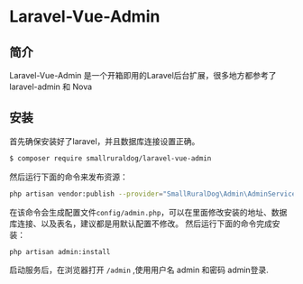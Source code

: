 # Laravel-Vue-Admin
## 简介
Laravel-Vue-Admin 是一个开箱即用的Laravel后台扩展，很多地方都参考了 laravel-admin 和 Nova

## 安装
首先确保安装好了laravel，并且数据库连接设置正确。
``` bash
$ composer require smallruraldog/laravel-vue-admin
```
然后运行下面的命令来发布资源：
``` bash
php artisan vendor:publish --provider="SmallRuralDog\Admin\AdminServiceProvider"
```
在该命令会生成配置文件`config/admin.php`，可以在里面修改安装的地址、数据库连接、以及表名，建议都是用默认配置不修改。
然后运行下面的命令完成安装：
``` bash
php artisan admin:install
```
启动服务后，在浏览器打开 `/admin` ,使用用户名 admin 和密码 admin登录.